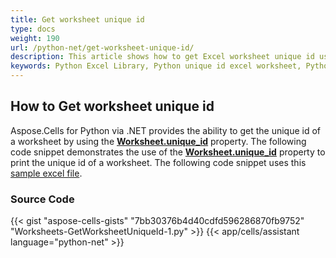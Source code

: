 ```yaml
---
title: Get worksheet unique id
type: docs
weight: 190
url: /python-net/get-worksheet-unique-id/
description: This article shows how to get Excel worksheet unique id using Aspose.Cells for Python via .NET APIs.
keywords: Python Excel Library, Python unique id excel worksheet, Python Get worksheet unique id.
---
```


## **How to Get worksheet unique id**

Aspose.Cells for Python via .NET provides the ability to get the unique id of a worksheet by using the [**Worksheet.unique_id**](https://reference.aspose.com/cells/python-net/aspose.cells/worksheet/unique_id) property. The following code snippet demonstrates the use of the [**Worksheet.unique_id**](https://reference.aspose.com/cells/python-net/aspose.cells/worksheet/unique_id) property to print the unique id of a worksheet. The following code snippet uses this [sample excel file](105480213.xlsx).

### Source Code

{{< gist "aspose-cells-gists" "7bb30376b4d40cdfd596286870fb9752" "Worksheets-GetWorksheetUniqueId-1.py" >}}
{{< app/cells/assistant language="python-net" >}}